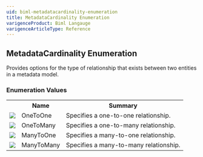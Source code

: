 ```yaml
---
uid: biml-metadatacardinality-enumeration
title: MetadataCardinality Enumeration
varigenceProduct: Biml Langauge
varigenceArticleType: Reference
---
```


## MetadataCardinality Enumeration<div class="LanguageSummary"><div class ="SummaryItem">Provides options for the type of relationship that exists between two entities in a metadata model.</div></div><div class="EnumValueGroup">### Enumeration Values<table id="EnumValue" class="MemberList"><tbody><tr><th class="MemberTypeIconColumnHeader">&nbsp;</th><th class="MemberNameColumnHeader">Name</th><th class="MemberSummaryColumnHeader">Summary</th></tr><tr class="cd0"><td align="center" class="MemberTypeIcon"><img src="enumValue.png"></img></td><td class="MemberName">OneToOne</td><td class="MemberSummary"><div class ="SummaryItem">Specifies a one-to-one relationship.</div></td></tr><tr class="cd1"><td align="center" class="MemberTypeIcon"><img src="enumValue.png"></img></td><td class="MemberName">OneToMany</td><td class="MemberSummary"><div class ="SummaryItem">Specifies a one-to-many relationship.</div></td></tr><tr class="cd0"><td align="center" class="MemberTypeIcon"><img src="enumValue.png"></img></td><td class="MemberName">ManyToOne</td><td class="MemberSummary"><div class ="SummaryItem">Specifies a many-to-one relationship.</div></td></tr><tr class="cd1"><td align="center" class="MemberTypeIcon"><img src="enumValue.png"></img></td><td class="MemberName">ManyToMany</td><td class="MemberSummary"><div class ="SummaryItem">Specifies a many-to-many relationship.</div></td></tr></tbody></table></div>